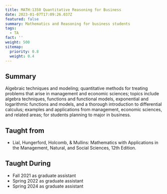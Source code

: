 ```yaml
---
title: MATH:1350 Quantitative Reasoning for Business
date: 2023-01-07T17:09:26.037Z
featured: false
summary: Mathematics and Reasoning for business students
tags:
  - TA
fact: ''
weight: 500
sitemap:
  priority: 0.8
  weight: 0.4
---
```


## Summary

Algebraic techniques and modeling; quantitative methods for treating problems that arise in management and economic sciences; topics include algebra techniques, functions and functional models, exponential and logarithmic functions and models, and a thorough introduction to differential calculus; examples and applications from management, economic sciences, and related areas; for students planning to major in business.

## Taught from

- Lial, Hungerford, Holcomb, & Mullins: Mathematics with Applications in the Management, Natural, and Social Sciences, 12th Edition.

## Taught During

- Fall 2021 as graduate assistant
- Spring 2022 as graduate assistant
- Spring 2024 as graduate assistant